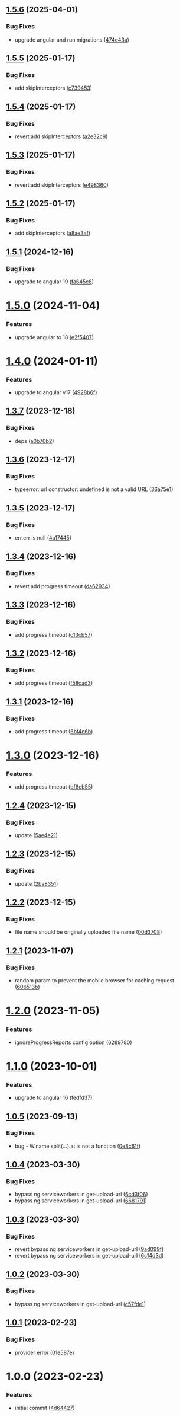 ## [1.5.6](https://github.com/uzenith360/ngx-file-upload/compare/v1.5.5...v1.5.6) (2025-04-01)


### Bug Fixes

* upgrade angular and run migrations ([474e43a](https://github.com/uzenith360/ngx-file-upload/commit/474e43a737d960072b8d86de6878be50d25237db))

## [1.5.5](https://github.com/uzenith360/ngx-file-upload/compare/v1.5.4...v1.5.5) (2025-01-17)


### Bug Fixes

* add skipInterceptors ([c739453](https://github.com/uzenith360/ngx-file-upload/commit/c7394531fb88c1e120cea199326d0777bf67e2a8))

## [1.5.4](https://github.com/uzenith360/ngx-file-upload/compare/v1.5.3...v1.5.4) (2025-01-17)


### Bug Fixes

* revert:add skipInterceptors ([a2e32c9](https://github.com/uzenith360/ngx-file-upload/commit/a2e32c97cb40a01d4bd03ee01e5c4ec7eb4dfa01))

## [1.5.3](https://github.com/uzenith360/ngx-file-upload/compare/v1.5.2...v1.5.3) (2025-01-17)


### Bug Fixes

* revert:add skipInterceptors ([e498360](https://github.com/uzenith360/ngx-file-upload/commit/e498360e08ff66b1149f585858e7ad003e1f5d16))

## [1.5.2](https://github.com/uzenith360/ngx-file-upload/compare/v1.5.1...v1.5.2) (2025-01-17)


### Bug Fixes

* add skipInterceptors ([a8ae3af](https://github.com/uzenith360/ngx-file-upload/commit/a8ae3afdfc5f18648001e56ceea6ad3687431917))

## [1.5.1](https://github.com/uzenith360/ngx-file-upload/compare/v1.5.0...v1.5.1) (2024-12-16)


### Bug Fixes

* upgrade to angular 19 ([fa645c8](https://github.com/uzenith360/ngx-file-upload/commit/fa645c83575d1499e8dd948a69d9607ed6e53c22))

# [1.5.0](https://github.com/uzenith360/ngx-file-upload/compare/v1.4.0...v1.5.0) (2024-11-04)


### Features

* upgrade angular to 18 ([e2f5407](https://github.com/uzenith360/ngx-file-upload/commit/e2f540766f718d3ae788ece92b145464cfcd1881))

# [1.4.0](https://github.com/uzenith360/ngx-file-upload/compare/v1.3.7...v1.4.0) (2024-01-11)


### Features

* upgrade to angular v17 ([4928b6f](https://github.com/uzenith360/ngx-file-upload/commit/4928b6f4c7346f5b09cb0ed77955b1e92ab96fe1))

## [1.3.7](https://github.com/uzenith360/ngx-file-upload/compare/v1.3.6...v1.3.7) (2023-12-18)


### Bug Fixes

* deps ([a0b70b2](https://github.com/uzenith360/ngx-file-upload/commit/a0b70b2cf600beb66cd10e0a3d08e2ffc6a1ea53))

## [1.3.6](https://github.com/uzenith360/ngx-file-upload/compare/v1.3.5...v1.3.6) (2023-12-17)


### Bug Fixes

* typeerror: url constructor: undefined is not a valid URL ([36a75e1](https://github.com/uzenith360/ngx-file-upload/commit/36a75e19c605c5d0d93dbe447e798d8c9b2be199))

## [1.3.5](https://github.com/uzenith360/ngx-file-upload/compare/v1.3.4...v1.3.5) (2023-12-17)


### Bug Fixes

* err.err is null ([4a17445](https://github.com/uzenith360/ngx-file-upload/commit/4a17445d18f586c5cbc460a6eccd402de1b578b4))

## [1.3.4](https://github.com/uzenith360/ngx-file-upload/compare/v1.3.3...v1.3.4) (2023-12-16)


### Bug Fixes

* revert add progress timeout ([da62934](https://github.com/uzenith360/ngx-file-upload/commit/da62934ea7eed4bfa0300177a6171aa114c86748))

## [1.3.3](https://github.com/uzenith360/ngx-file-upload/compare/v1.3.2...v1.3.3) (2023-12-16)


### Bug Fixes

* add progress timeout ([c13cb57](https://github.com/uzenith360/ngx-file-upload/commit/c13cb575910dabad6ee2d4ab20273a537f5c1fd4))

## [1.3.2](https://github.com/uzenith360/ngx-file-upload/compare/v1.3.1...v1.3.2) (2023-12-16)


### Bug Fixes

* add progress timeout ([f58cad3](https://github.com/uzenith360/ngx-file-upload/commit/f58cad3a35c07253ff56093febf5e5224a6ddf3d))

## [1.3.1](https://github.com/uzenith360/ngx-file-upload/compare/v1.3.0...v1.3.1) (2023-12-16)


### Bug Fixes

* add progress timeout ([6bf4c6b](https://github.com/uzenith360/ngx-file-upload/commit/6bf4c6b2c54eba514f7492fb3f44888a78aad3cd))

# [1.3.0](https://github.com/uzenith360/ngx-file-upload/compare/v1.2.4...v1.3.0) (2023-12-16)


### Features

* add progress timeout ([bf6eb55](https://github.com/uzenith360/ngx-file-upload/commit/bf6eb55ac1560769ceab2f40580641aedc54af7a))

## [1.2.4](https://github.com/uzenith360/ngx-file-upload/compare/v1.2.3...v1.2.4) (2023-12-15)


### Bug Fixes

* update ([5ae4e21](https://github.com/uzenith360/ngx-file-upload/commit/5ae4e211c86951fa9a784cb8abd837563b28b191))

## [1.2.3](https://github.com/uzenith360/ngx-file-upload/compare/v1.2.2...v1.2.3) (2023-12-15)


### Bug Fixes

* update ([2ba8351](https://github.com/uzenith360/ngx-file-upload/commit/2ba8351666a8a420fb28a6370cabf86f33ef7683))

## [1.2.2](https://github.com/uzenith360/ngx-file-upload/compare/v1.2.1...v1.2.2) (2023-12-15)


### Bug Fixes

* file name should be originally uploaded file name ([00d3708](https://github.com/uzenith360/ngx-file-upload/commit/00d3708ae0d6fd3d0134319994f16d9a15734eb4))

## [1.2.1](https://github.com/uzenith360/ngx-file-upload/compare/v1.2.0...v1.2.1) (2023-11-07)


### Bug Fixes

* random param to prevent the mobile browser for caching request ([606513b](https://github.com/uzenith360/ngx-file-upload/commit/606513b936057e505550d4d045c4e9b163975d9e))

# [1.2.0](https://github.com/uzenith360/ngx-file-upload/compare/v1.1.0...v1.2.0) (2023-11-05)


### Features

* ignoreProgressReports config option ([6289780](https://github.com/uzenith360/ngx-file-upload/commit/6289780578c360f053553448a39146ecc3f537dc))

# [1.1.0](https://github.com/uzenith360/ngx-file-upload/compare/v1.0.5...v1.1.0) (2023-10-01)


### Features

* upgrade to angular 16 ([fedfd37](https://github.com/uzenith360/ngx-file-upload/commit/fedfd3707a970fb05abddcf984c4eda1df993a30))

## [1.0.5](https://github.com/uzenith360/ngx-file-upload/compare/v1.0.4...v1.0.5) (2023-09-13)


### Bug Fixes

* bug - W.name.split(...).at is not a function ([0e8c61f](https://github.com/uzenith360/ngx-file-upload/commit/0e8c61f456b0c374f2e6c99445ff5f71077ce425))

## [1.0.4](https://github.com/uzenith360/ngx-file-upload/compare/v1.0.3...v1.0.4) (2023-03-30)


### Bug Fixes

* bypass ng serviceworkers in get-upload-url ([6cd3f06](https://github.com/uzenith360/ngx-file-upload/commit/6cd3f06095f8cf44017955b996670617f5a37e1d))
* bypass ng serviceworkers in get-upload-url ([6681791](https://github.com/uzenith360/ngx-file-upload/commit/6681791f4cb3fba64adb8bec1d4a159a5a3b6e87))

## [1.0.3](https://github.com/uzenith360/ngx-file-upload/compare/v1.0.2...v1.0.3) (2023-03-30)


### Bug Fixes

* revert bypass ng serviceworkers in get-upload-url ([9ad099f](https://github.com/uzenith360/ngx-file-upload/commit/9ad099f0e24a62e1ead2f8e415850f8e9f9a39b4))
* revert bypass ng serviceworkers in get-upload-url ([6c14d3d](https://github.com/uzenith360/ngx-file-upload/commit/6c14d3df34a053152ad3a168cf528a20459aee4a))

## [1.0.2](https://github.com/uzenith360/ngx-file-upload/compare/v1.0.1...v1.0.2) (2023-03-30)


### Bug Fixes

* bypass ng serviceworkers in get-upload-url ([c57fde1](https://github.com/uzenith360/ngx-file-upload/commit/c57fde118588fdbb10bd492de052b0d27a51a941))

## [1.0.1](https://github.com/uzenith360/ngx-file-upload/compare/v1.0.0...v1.0.1) (2023-02-23)


### Bug Fixes

* provider error ([01e587e](https://github.com/uzenith360/ngx-file-upload/commit/01e587e6732492160ca81ce9e717bb47756695de))

# 1.0.0 (2023-02-23)


### Features

* initial commit ([4d64427](https://github.com/uzenith360/ngx-file-upload/commit/4d6442746d91b6b970b1f4d631d4ab1ce2394d9c))
